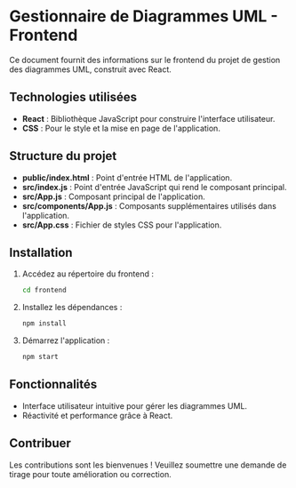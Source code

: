 # Gestionnaire de Diagrammes UML - Frontend

Ce document fournit des informations sur le frontend du projet de gestion des diagrammes UML, construit avec React.

## Technologies utilisées

- **React** : Bibliothèque JavaScript pour construire l'interface utilisateur.
- **CSS** : Pour le style et la mise en page de l'application.

## Structure du projet

- **public/index.html** : Point d'entrée HTML de l'application.
- **src/index.js** : Point d'entrée JavaScript qui rend le composant principal.
- **src/App.js** : Composant principal de l'application.
- **src/components/App.js** : Composants supplémentaires utilisés dans l'application.
- **src/App.css** : Fichier de styles CSS pour l'application.

## Installation

1. Accédez au répertoire du frontend :
   ```sh
   cd frontend
   ```

2. Installez les dépendances :
   ```sh
   npm install
   ```

3. Démarrez l'application :
   ```sh
   npm start
   ```

## Fonctionnalités

- Interface utilisateur intuitive pour gérer les diagrammes UML.
- Réactivité et performance grâce à React.

## Contribuer

Les contributions sont les bienvenues ! Veuillez soumettre une demande de tirage pour toute amélioration ou correction.